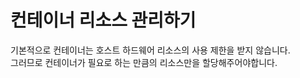# 컨테이너 리소스 관리하기
기본적으로 컨테이너는 호스트 하드웨어 리소스의 사용 제한을 받지 않습니다.   
그러므로 컨테이너가 필요로 하는 만큼의 리소스만을 할당해주어야합니다.

